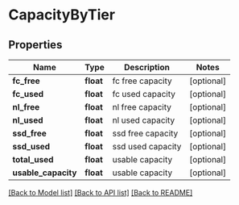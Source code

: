 # CapacityByTier

## Properties
Name | Type | Description | Notes
------------ | ------------- | ------------- | -------------
**fc_free** | **float** | fc free capacity | [optional] 
**fc_used** | **float** | fc used capacity | [optional] 
**nl_free** | **float** | nl free capacity | [optional] 
**nl_used** | **float** | nl used capacity | [optional] 
**ssd_free** | **float** | ssd free capacity | [optional] 
**ssd_used** | **float** | ssd used capacity | [optional] 
**total_used** | **float** | usable capacity | [optional] 
**usable_capacity** | **float** | usable capacity | [optional] 

[[Back to Model list]](../README.md#documentation-for-models) [[Back to API list]](../README.md#documentation-for-api-endpoints) [[Back to README]](../README.md)


